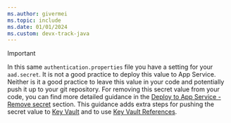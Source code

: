 ```yaml
---
ms.author: givermei
ms.topic: include
ms.date: 01/01/2024
ms.custom: devx-track-java
---
```


> [!IMPORTANT]
> In this same `authentication.properties` file you have a setting for your `aad.secret`. It is not a good practice to deploy this value to App Service. Neither is it a good practice to leave this value in your code and potentially push it up to your git repository. For removing this secret value from your code, you can find more detailed guidance in the [Deploy to App Service - Remove secret](../jboss-deploy-to-app-service.md) section. This guidance adds extra steps for pushing the secret value to [Key Vault](https://learn.microsoft.com/azure/key-vault/general/basic-concepts) and to use [Key Vault References](https://learn.microsoft.com/azure/app-service/app-service-key-vault-references?tabs=azure-cli). 
